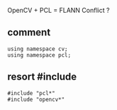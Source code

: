OpenCV + PCL = FLANN Conflict ?

## comment 
	using namespace cv;
	using namespace pcl;

## resort #include
	#include "pcl*"
	#include "opencv*" 
